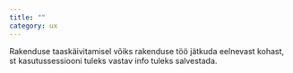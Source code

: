 ```yaml
---
title: ""
category: ux
---
```

Rakenduse taaskäivitamisel võiks rakenduse töö jätkuda eelnevast kohast, st
kasutussessiooni tuleks vastav info tuleks salvestada.
